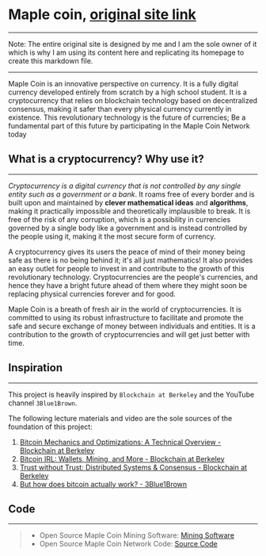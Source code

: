# Maple coin, [original site link](https://maple-coin.com)
---

Note: The entire original site is designed by me and I am the sole owner of it which is why I am using its content here and replicating its homepage to create this markdown file.

---
Maple Coin is an innovative perspective on currency. It is a fully digital currency developed entirely from scratch by a high school student. It is a cryptocurrency that relies on blockchain technology based on decentralized consensus, making it safer than every physical currency currently in existence. This revolutionary technology is the future of currencies; Be a fundamental part of this future by participating in the Maple Coin Network today

## What is a cryptocurrency? Why use it?
---
*Cryptocurrency is a digital currency that is not controlled by any single entity such as a government or a bank*. It roams free of every border and is built upon and maintained by **clever mathematical ideas** and **algorithms**, making it practically impossible and theoretically implausible to break. It is free of the risk of any corruption, which is a possibility in currencies governed by a single body like a government and is instead controlled by the people using it, making it the most secure form of currency.

A cryptocurrency gives its users the peace of mind of their money being safe as there is no being behind it; it's all just mathematics! It also provides an easy outlet for people to invest in and contribute to the growth of this revolutionary technology. Cryptocurrencies are the people's currencies, and hence they have a bright future ahead of them where they might soon be replacing physical currencies forever and for good.

Maple Coin is a breath of fresh air in the world of cryptocurrencies. It is committed to using its robust infrastructure to facilitate and promote the safe and secure exchange of money between individuals and entities. It is a contribution to the growth of cryptocurrencies and will get just better with time.

## Inspiration
---
This project is heavily inspired by `Blockchain at Berkeley` and the YouTube channel `3Blue1Brown`.

The following lecture materials and video are the sole sources of the foundation of this project:

1. [Bitcoin Mechanics and Optimizations: A Technical Overview - Blockchain at Berkeley](https://blockchain.berkeley.edu/courses/spring-2020-fundamentals-decal/)
2. [Bitcoin IRL: Wallets, Mining, and More - Blockchain at Berkeley](https://blockchain.berkeley.edu/courses/spring-2020-fundamentals-decal/)
3. [Trust without Trust: Distributed Systems & Consensus - Blockchain at Berkeley](https://blockchain.berkeley.edu/courses/spring-2020-fundamentals-decal/)
4. [But how does bitcoin actually work? - 3Blue1Brown](https://www.youtube.com/watch?v=bBC-nXj3Ng4&feature=youtu.be)

## Code
---

> * Open Source Maple Coin Mining Software: [Mining Software](http://maple-coin.com/mining)
> * Open Source Maple Coin Network Code: [Source Code](http://maple-coin.com/sourceCode)
